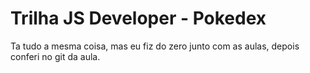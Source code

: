 # Trilha JS Developer - Pokedex

Ta tudo a mesma coisa, mas eu fiz do zero junto com as aulas, depois conferi no git da aula.